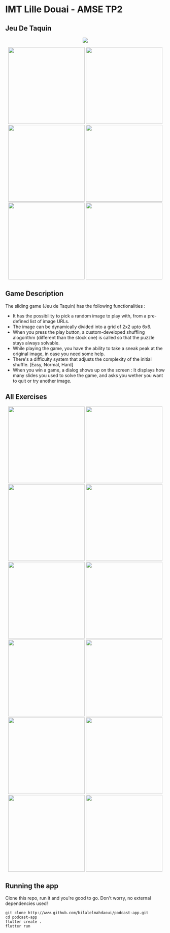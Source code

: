 # IMT Lille Douai - AMSE TP2


## Jeu De Taquin

<p align="center"><img src="https://media3.giphy.com/media/TqGlrBQoNTUAvmicHr/giphy.webp"/></p>

<p align="center"><img src="https://i.imgur.com/IUOcXfQ.png" width="241"/> <img src="https://i.imgur.com/99HtB16.png" width="241"/> <img src="https://i.imgur.com/3xfRXRg.png" width="241"/> <img src="https://i.imgur.com/sRleLqS.png" width="241"/> <img src="https://i.imgur.com/j2ctpWS.png" width="241"/> <img src="https://i.imgur.com/0VxBzru.png" width="241"/></p>


## Game Description

The sliding game (Jeu de Taquin) has the following functionalities :

* It has the possibility to pick a random image to play with, from a pre-defined list of image URLs.
* The image can be dynamically divided into a grid of 2x2 upto 6x6.
* When you press the play button, a custom-developed shuffling alogorithm (different than the stock one) is called so that the puzzle stays always solvable.
* While playing the game, you have the ability to take a sneak peak at the original image, in case you need some help.
* There's a difficulty system that adjusts the complexity of the initial shuffle. [Easy, Normal, Hard]
* When you win a game, a dialog shows up on the screen : It displays how many slides you used to solve the game, and asks you wether you want to quit or try another image.


## All Exercises

<p align="center"><img src="https://i.imgur.com/IWxNUwX.png" width="241"/> <img src="https://i.imgur.com/N9Vqjsg.png" width="241"/> <img src="https://media.giphy.com/media/NWhb3WCT2Hv3ArJynH/giphy.gif" width="241"/> <img src="https://media.giphy.com/media/hY0Mj5EkQq9rHVppnh/giphy.gif" width="241"/> <img src="https://i.imgur.com/xsURgAx.png" width="241"/> <img src="https://i.imgur.com/fATAB3O.png" width="241"/> <img src="https://i.imgur.com/Sh3FLEb.png" width="241"/> <img src="https://i.imgur.com/DRvc8or.png" width="241"/> <img src="https://media.giphy.com/media/KqU7I8YGHTStJDuJzD/giphy.gif" width="241"/> <img src="https://media.giphy.com/media/rNvPAhKGoRbAnj6Umt/giphy.gif" width="241"/> <img src="https://media.giphy.com/media/9BgEy7gdvuDcJ7iCNa/giphy.gif" width="241"/> <img src="https://media.giphy.com/media/CsRkDJUiDHB5NpCudz/giphy.gif" width="241"/></p>


## Running the app

Clone this repo, run it and you're good to go. Don't worry, no external dependencies used!

```
git clone http://www.github.com/bilalelmahdaoui/podcast-app.git
cd podcast-app
flutter create .
flutter run
```
